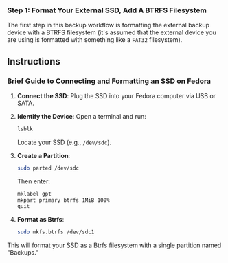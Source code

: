### Step 1: Format Your External SSD, Add A BTRFS Filesystem

The first step in this backup workflow is formatting the external backup device with a BTRFS filesystem (it's assumed that the external device you are using is formatted with something like a `FAT32` filesystem).

 ## Instructions

 ### Brief Guide to Connecting and Formatting an SSD on Fedora

1. **Connect the SSD**: Plug the SSD into your Fedora computer via USB or SATA.

2. **Identify the Device**: Open a terminal and run:
   ```bash
   lsblk
   ```
   Locate your SSD (e.g., `/dev/sdc`).

3. **Create a Partition**:
   ```bash
   sudo parted /dev/sdc
   ```
   Then enter:
   ```bash
   mklabel gpt
   mkpart primary btrfs 1MiB 100%
   quit
   ```

4. **Format as Btrfs**:
   ```bash
   sudo mkfs.btrfs /dev/sdc1
   ```

This will format your SSD as a Btrfs filesystem with a single partition named "Backups."